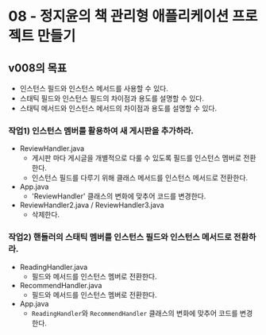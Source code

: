 # 08 - 정지윤의 책 관리형 애플리케이션 프로젝트 만들기

## v008의 목표

- 인스턴스 필드와 인스턴스 메서드를 사용할 수 있다.
- 스태틱 필드와 인스턴스 필드의 차이점과 용도를 설명할 수 있다.
- 스태틱 메서드와 인스턴스 메서드의 차이점과 용도를 설명할 수 있다.

### 작업1) 인스턴스 멤버를 활용하여 새 게시판을 추가하라.

- ReviewHandler.java
    - 게시판 마다 게시글을 개별적으로 다룰 수 있도록 필드를 인스턴스 멤버로 전환한다.
    - 인스턴스 필드를 다루기 위해 클래스 메서드를 인스턴스 메서드로 전환한다.
- App.java
    - 'ReviewHandler' 클래스의 변화에 맞추어 코드를 변경한다.
- ReviewHandler2.java / ReviewHandler3.java
    - 삭제한다.
    
### 작업2) 핸들러의 스태틱 멤버를 인스턴스 필드와 인스턴스 메서드로 전환하라.

- ReadingHandler.java
    - 필드와 메서드를 인스턴스 멤버로 전환한다.
- RecommendHandler.java    
    - 필드와 메서드를 인스턴스 멤버로 전환한다.
- App.java
    - `ReadingHandler`와 `RecommendHandler` 클래스의 변화에 맞추어 코드를 변경한다.


